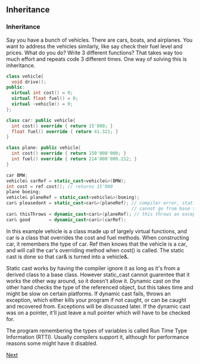 ## Inheritance

### Inheritance

Say you have a bunch of vehicles. There are cars,
boats, and airplanes. You want to address the
vehicles similarly, like say check their fuel
level and prices. What do you do? Write 3 different
functions? That takes way too much effort and
repeats code 3 different times. One way of solving
this is inheritance.

```c++
class vehicle{
  void drive();
public:
  virtual int cost() = 0;
  virtual float fuel() = 0;
  virtual ~vehicle() = 0;
};

class car: public vehicle{
  int cost() override { return 15'000; }
  float fuel() override { return 41.321; }
}

class plane: public vehicle{
  int cost() override { return 150'000'000; }
  int fuel() override { return 214'000'000.212; }
}

car BMW;
vehicle& carRef = static_cast<vehicle&>(BMW);
int cost = ref.cost(); // returns 15'000
plane boeing;
vehicle& planeRef = static_cast<vehicle&>(boeing);
car& pleasedont = static_cast<car&>(planeRef); // compiler error, static_cast
                                               // cannot go from base to derived.
car& thisThrows = dynamic_cast<car&>(planeRef); // this throws an exception.
car& good       = dynamic_cast<car&>(carRef);
```

In this example vehicle is a class made up of largely virtual
functions, and car is a class that overrides the cost and fuel
methods. When constructing car, it remembers the type of car.
Ref then knows that the vehicle is a car, and will call the
car's overriding method when cost() is called. The static cast
is done so that car& is turned into a vehicle&.

Static cast works by having the compiler ignore it as long as it's
from a derived class to a base class. However static_cast cannot
guarentee that it works the other way around, so it doesn't allow it.
Dynamic cast on the other hand checks the type of the referenced
object, but this takes time and might be slow on certain platforms.
If dynamic cast fails, throws an exception, which either kills
your program if not caught, or can be caught and recovered from.
Exceptions will be discussed later. If the dynamic cast was on
a pointer, it'll just leave a null pointer which will have to
be checked for.

The program remembering the types of variables is called Run
Time Type Information (RTTI). Usually compilers support it,
although for performance reasons some might have it disabled.

[Next](../Chapter3/A1.md)
